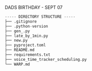 DADS BIRTHDAY - SEPT 07 
```python
----- DIRECTORY STRUCTURE -----
├── .gitignore
├── .python-version
├── gen_.py
├── late_by_1min.py
├── new.py
├── pyproject.toml
├── README.md
├── requirements.txt
├── voice_time_tracker_scheduling.py
└── WARP.md
```
